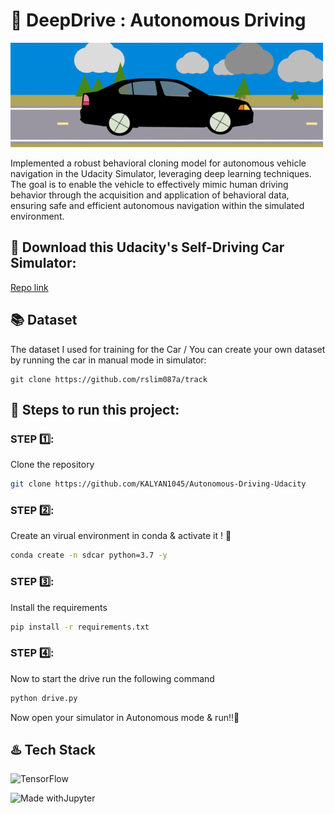 # 🚗 DeepDrive : Autonomous Driving 

![alt text](https://github.com/KALYAN1045/Autonomous-Driving-Udacity/blob/main/self-driving.gif?raw=true)

Implemented a robust behavioral cloning model for autonomous vehicle navigation in the Udacity Simulator, leveraging deep learning techniques. The goal is to enable the vehicle to effectively mimic human driving behavior through the acquisition and application of behavioral data, ensuring safe and efficient autonomous navigation within the simulated environment.

## 📩 Download this Udacity's Self-Driving Car Simulator:

[Repo link](https://github.com/udacity/self-driving-car-sim)

## 📚 Dataset

The dataset I used for training for the Car / You can create your own dataset by running the car in manual mode in simulator:  

```
git clone https://github.com/rslim087a/track
```

## 📝 Steps to run this project:

### STEP 1️⃣: 
Clone the repository

```bash
git clone https://github.com/KALYAN1045/Autonomous-Driving-Udacity
```

### STEP 2️⃣: 
Create an virual environment in conda & activate it ! 🚀

```bash
conda create -n sdcar python=3.7 -y
```

### STEP 3️⃣: 

Install the requirements

```bash
pip install -r requirements.txt
```

### STEP 4️⃣: 
Now to start the drive run the following command

```bash
python drive.py
```

Now open your simulator in Autonomous mode & run!!🙂

## ♨️ Tech Stack

![TensorFlow](https://img.shields.io/badge/TensorFlow-%23FF6F00.svg?style=for-the-badge&logo=TensorFlow&logoColor=white)

![Made withJupyter](https://img.shields.io/badge/Made%20with-Jupyter-orange?style=for-the-badge&logo=Jupyter)


